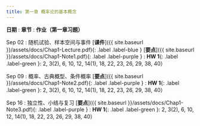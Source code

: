 ```yaml
---
title: 第一章 概率论的基本概念
---
```


**日期**
: **章节**
  : **作业（第一章习题）**


Sep 02
: 随机试验、样本空间与事件 [**课件**]({{ site.baseurl }}/assets/docs/Chap1-Lecture.pdf){: .label .label-blue } [**要点**]({{ site.baseurl }}/assets/docs/Chap1-Note1.pdf){: .label .label-purple }
  : **HW 1**{: .label .label-green }: 2, 3(2), 6, 10, 12, 14(1), 18, 22, 23, 26, 29, 38, 40）

Sep 09
: 概率、古典概型、条件概率 [**要点**]({{ site.baseurl }}/assets/docs/Chap1-Note2.pdf){: .label .label-purple }
  : **HW 1**{: .label .label-green }: 2, 3(2), 6, 10, 12, 14(1), 18, 22, 23, 26, 29, 38, 40）

Sep 16
: 独立性、小结与复习 [**要点**]({{ site.baseurl }}/assets/docs/Chap1-Note3.pdf){: .label .label-purple }
  : **HW 1**{: .label .label-green }: 2, 3(2), 6, 10, 12, 14(1), 18, 22, 23, 26, 29, 38, 40）



